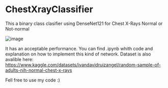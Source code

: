 # ChestXrayClassifier
This a binary class clasifier using DenseNet121 for Chest X-Rays Normal or Not-normal

![image](https://github.com/user-attachments/assets/7b727063-ad67-4172-8a5a-c2a055399242)

It has an acceptable performance.
You can find .ipynb whith code and explanation on how to implement this kind of network.
Dataset is also avalible here: https://www.kaggle.com/datasets/ivandavidruizangel/random-sample-of-adults-nih-normal-chest-x-rays

Fell free to use my code :)
